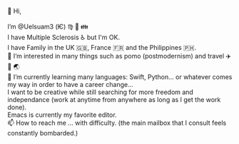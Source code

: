  👋 Hi, <br>
 <br>I’m @Uelsuam3 (Ѥ) :virgo: :goat: :family: <br>
I have Multiple Sclerosis :wheelchair: but I'm OK.
<br>I have Family in the UK :uk:, France :fr: and the Philippines :philippines:. 
<br>👀 I’m interested in many things such as pomo (postmodernism) and travel :airplane: :mountain_railway: :earth_asia: <br>
🌱 I’m currently learning many languages: Swift, Python... or whatever comes my way in order to have a career change...
<br>I want to be creative while still searching for more freedom and independance (work at anytime from anywhere as long as I get the work done).
<br>Emacs is currently my favorite editor.
<br>📫 How to reach me ... with difficulty. (the main mailbox that I consult feels constantly bombarded.)

<!---
Uelsuam3/Uelsuam3 is a ✨ special ✨ repository because its `README.md` (this file) appears on your GitHub profile.
You can click the Preview link to take a look at your changes.
--->
